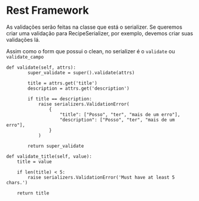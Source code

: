 # Rest Framework

As validações serão feitas na classe que está o serializer. Se queremos criar uma validação para RecipeSerializer, por exemplo, devemos criar suas validações lá.

Assim como o form que possui o clean, no serializer é o `validate` ou `validate_campo`

```
def validate(self, attrs):
        super_validate = super().validate(attrs)

        title = attrs.get('title')
        description = attrs.get('description')

        if title == description:
            raise serializers.ValidationError(
                {
                    "title": ["Posso", "ter", "mais de um erro"],
                    "description": ["Posso", "ter", "mais de um erro"],
                }
            )

        return super_validate

def validate_title(self, value):
    title = value

    if len(title) < 5:
        raise serializers.ValidationError('Must have at least 5 chars.')

    return title
```